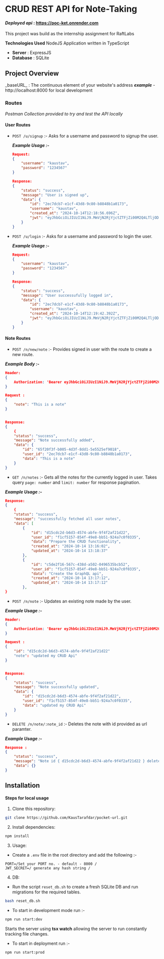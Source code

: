 # CRUD REST API for Note-Taking

#### ***Deployed api*** :  https://poc-ket.onrender.com

This project was build as the internship assignment for RaftLabs

**Technologies Used**
NodeJS Application written in TypeScript

- **Server** : ExpressJS
- **Database** : SQLite

## Project Overview

\_baseURL_ : The continuous element of your website's address
***example*** - http://localhost:8000 for local development

### Routes

*Postman Collection provided to try and test the API locally*

#### **User Routes**

- `POST /u/signup` :- Asks for a username and password to signup the user.

  ***Example Usage :-***

  ```json
  Request:
  {
      "username": "kaustav",
      "password": "1234567"
  }

  Response:
  {
      "status": "success",
      "message": "User is signed up",
      "data": {
          "id": "2ec7dcb7-e1cf-43d8-9c80-b8848b1a0173",
          "username": "kaustav",
          "created_at": "2024-10-14T12:18:56.696Z",
          "jwt": "eyJhbGciOiJIUzI1NiJ9.MmVjN2RjYjctZTFjZi00M2Q4LTljODAtYjg4NDhiMWEwMTcz.SzgS0iyCB8ewWEwvGh7gR6l8iZWrjQy6gmrE5GjhF0Y"
      }
  }
  ```

- `POST /u/login` :- Asks for a username and password to login the user.

  ***Example Usage :-***

  ```json
  Request:
  {
      "username": "kaustav",
      "password": "1234567"
  }

  Response:
  {
      "status": "success",
      "message": "User successufully logged in",
      "data": {
          "id": "2ec7dcb7-e1cf-43d8-9c80-b8848b1a0173",
          "username": "kaustav",
          "created_at": "2024-10-14T12:19:42.392Z",
          "jwt": "eyJhbGciOiJIUzI1NiJ9.MmVjN2RjYjctZTFjZi00M2Q4LTljODAtYjg4NDhiMWEwMTcz.SzgS0iyCB8ewWEwvGh7gR6l8iZWrjQy6gmrE5GjhF0YeyJhbGciOiJIUzI1NiJ9.MmVjN2RjYjctZTFjZi00M2Q4LTljODAtYjg4NDhiMWEwMTcz.SzgS0iyCB8ewWEwvGh7gR6l8iZWrjQy6gmrE5GjhF0YeyJhbGciOiJIUzI1NiJ9.MmVjN2RjYjctZTFjZi00M2Q4LTljODAtYjg4NDhiMWEwMTcz.SzgS0iyCB8ewWEwvGh7gR6l8iZWrjQy6gmrE5GjhF0Y"
      }
  }


  ```



#### **Note Routes**

- `POST /n/new/note`  :-  Provides signed in user with the route to create a new route.

***Example Body :-***

```json
Header:
{
    Authorization: 'Bearer eyJhbGciOiJIUzI1NiJ9.MmVjN2RjYjctZTFjZi00M2Q4LTljODAtYjg4NDhiMWEwMTcz.SzgS0iyCB8ewWEwvGh7gR6l8iZWrjQy6gmrE5GjhF0Y'
}

Request :
{
    "note": "This is a note"
}


Response:
{
    {
    "status": "success",
    "message": "Note successfully added",
    "data": {
        "id": "65f20f3f-b005-4d3f-8dd1-5e5525ef9018",
        "user_id": "2ec7dcb7-e1cf-43d8-9c80-b8848b1a0173",
        "data": "This is a note"
    }
}
```

- `GET /n/notes` :- Gets all the notes for the currently logged in user. Takes query `page: number` and `limit: number` for response pagination.

***Example Usage :-***

```json
Response:
{
    {
    "status": "success",
    "message": "successfully fetched all user notes",
    "data": [
        {
            "id": "d15cdc2d-b6d3-4574-abfe-9f4f2af21d22",
            "user_id": "f1cf5157-854f-49e8-bb51-924a7c0f0335",
            "data": "Prepare the CRUD functionality",
            "created_at": "2024-10-14 13:16:02",
            "updated_at": "2024-10-14 13:18:37"
        },
        {
            "id": "c5de2f16-567c-438d-a502-0496535bcb52",
            "user_id": "f1cf5157-854f-49e8-bb51-924a7c0f0335",
            "data": "Create the GraphQL api",
            "created_at": "2024-10-14 13:17:12",
            "updated_at": "2024-10-14 13:17:12"
        },
}
```

- `POST /n/note` :- Updates an existing note made by the user.

***Example Usage :-***

```json
Header:
{
    Authorization: 'Bearer eyJhbGciOiJIUzI1NiJ9.MmVjN2RjYjctZTFjZi00M2Q4LTljODAtYjg4NDhiMWEwMTcz.SzgS0iyCB8ewWEwvGh7gR6l8iZWrjQy6gmrE5GjhF0Y'
}

Request :
{
    "id": "d15cdc2d-b6d3-4574-abfe-9f4f2af21d22"
    "note": "updated my CRUD Api"
}


Response:
{
    "status": "success",
    "message": "Note successfully updated",
    "data": {
        "id": "d15cdc2d-b6d3-4574-abfe-9f4f2af21d22",
        "user_id": "f1cf5157-854f-49e8-bb51-924a7c0f0335",
        "data": "updated my CRUD Api"
    }
}
```

- `DELETE /n/note/:note_id` :- Deletes the note with id provided as url paramter.

***Example Usage :-***

```json
Response :
{
    "status": "success",
    "message": "Note id { d15cdc2d-b6d3-4574-abfe-9f4f2af21d22 } deleted successfully",
    "data": {}
}
```

## Installation

#### Steps for local usage

1. Clone this repository:

```sh
git clone https://github.com/KausTarafdar/pocket-url.git
```

2. Install dependencies:

```sh
npm install
```

3. Usage:
- Create a `.env` file in the root directory and add the following :-

```
PORT=/Set your PORT no. - default - 8000 /
JWT_SECRET=/ generate any hash string /
```
4. DB:
- Run the script `reset_db.sh` to create a fresh SQLite DB and run migrations for the required tables.
```sh
bash reset_db.sh
```

- To start in development mode run :-

```sh
npm run start:dev
```

Starts the server using **tsx watch** allowing the server to run constantly tracking file changes.

- To start in deployment run :-

```sh
npm run start:prod
```